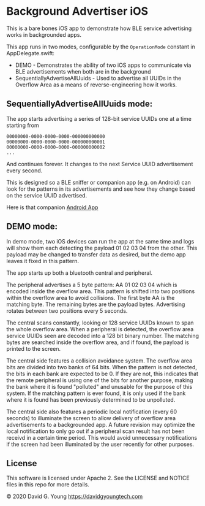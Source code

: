 # Background Advertiser iOS

This is a bare bones iOS app to demonstrate how BLE service advertising works in backgrounded apps.

This app runs in two modes, configurable by the `OperationMode` constant in  AppDelegate.swift:

* DEMO - Demonstrates the ability of two iOS apps to communicate via BLE advertisements when both are in the background
* SequentiallyAdvertiseAllUuids - Used to advertise all UUIDs in the Overflow Area as a means of reverse-engineering how it works.


## SequentiallyAdvertiseAllUuids mode:

The app starts advertising a series of 128-bit service UUIDs one at a time starting from 

```
00000000-0000-0000-0000-000000000000
00000000-0000-0000-0000-000000000001
00000000-0000-0000-0000-000000000002
...
```

And continues forever.  It changes to the next Service UUID advertisement every second.

This is designed so a BLE sniffer or companion app (e.g. on Android) can look for the patterns in its advertisements and see how they change
based on the service UUID advertised.

Here is that companion [Android App](https://github.com/davidgyoung/AdvetiserAnalyzer)

## DEMO mode:

In demo mode, two iOS devices can run the app at the same time and logs will show them each detecting the payload 01 02 03 04 from the other.  This payload
may be changed to transfer data as desired, but the demo app leaves it fixed in this pattern.

The app starts up both a bluetooth central and peripheral.  

The peripheral advertises a 5 byte pattern: AA 01 02 03 04 which is encoded inside the overflow area.  This pattern is shifted into two positions 
within the overflow area to avoid collisions.  The first byte AA is the matching byte.  The remaining bytes are the payload bytes.  Advertising rotates
between two positions every 5 seconds.

The central scans constantly, looking or 128 service UUIDs known to span the whole overflow area.  When a peripheral is detected, the overflow area service 
UUIDs seen are decoded into a 128 bit binary number.  The matching bytes are searched inside the overflow area, and if found, the payload is printed to the screen.

The central side features a collision avoidance system.  The overflow area bits are divided into two banks of 64 bits.  When the pattern is not detected, the bits
in each bank are expected to be 0.  If they are not, this indicates that the remote peripheral is using one of the bits for another purpose, making the bank where it
is found "polluted" and unusable for the purpose of this system.  If the matching pattern is ever found, it is only used if the bank where it is found has been
previously determined to be unpolluted.

The central side also features a periodic local notification (every 60 seconds) to illuminate the screen to allow delivery of overflow area advertisements to a 
backgrounded app.  A future revision may optimize the local notification to only go out if a peripheral scan result has not been receivd in a certain time period.
This would avoid unnecessary notifications if the screen had been illuminated by the user recently for other purposes.


## License

This software is licensed under Apache 2.  See the LICENSE and NOTICE files in this repo for more details.

© 2020 David G. Young https://davidgyoungtech.com

